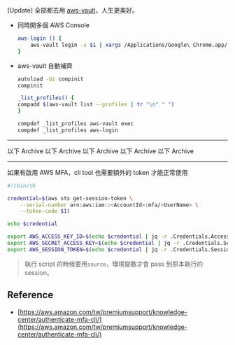 [Update] 全部都去用 [aws-vault](https://github.com/99designs/aws-vault)，人生更美好。

- 同時開多個 AWS Console

  ```sh
  aws-login () {
      aws-vault login -s $1 | xargs /Applications/Google\ Chrome.app/Contents/MacOS/Google\ Chrome --args --lang="en" --no-first-run --new-window --disk-cache="$HOME/.aws/console" --user-data-dir="$HOME/.aws/console" --profile-directory=$1
  }
  ```

- aws-vault 自動補齊

  ```sh
  autoload -Uz compinit
  compinit

  _list_profiles() {
  compadd $(aws-vault list --profiles | tr "\n" " ")
  }

  compdef _list_profiles aws-vault exec
  compdef _list_profiles aws-login
  ```

---

以下 Archive 以下 Archive 以下 Archive 以下 Archive 以下 Archive

---

如果有啟用 AWS MFA，cli tool 也需要額外的 token 才能正常使用

```sh
#!/bin/sh

credential=$(aws sts get-session-token \
    --serial-number arn:aws:iam::<AccountId>:mfa/<UserName> \
    --token-code $1)

echo $credential

export AWS_ACCESS_KEY_ID=$(echo $credential | jq -r .Credentials.AccessKeyId)
export AWS_SECRET_ACCESS_KEY=$(echo $credential | jq -r .Credentials.SecretAccessKey)
export AWS_SESSION_TOKEN=$(echo $credential | jq -r .Credentials.SessionToken)
```

> 執行 script 的時候要用`source`，環境變數才會 pass 到原本執行的 session。

## Reference

- [https://aws.amazon.com/tw/premiumsupport/knowledge-center/authenticate-mfa-cli/](https://aws.amazon.com/tw/premiumsupport/knowledge-center/authenticate-mfa-cli/)
